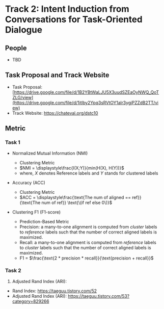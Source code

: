 # Track 2: Intent Induction from Conversations for Task-Oriented Dialogue

## People

- TBD

## Task Proposal and Track Website

- Task Proposal: [https://drive.google.com/file/d/1B2YBtWaLJU5X3uudSZEaOyNWQ_QoTZLG/view](https://drive.google.com/file/d/1itlby2Ypq3sRVtOY1alr3ygjPZZdB2TT/view)
- Track Website: [https://chateval.org/dstc10 ](https://github.com/amazon-research/dstc11-track2-intent-induction)

## Metric

### Task 1

- Normalized Mutual Information (NMI)

  - Clustering Metric
  - $NMI = \displaystyle\frac{I(X;Y)}{min(H(X), H(Y))}$
  - where, $X$ denotes Reference labels and $Y$ stands for clustered labels


- Accuracy (ACC)

  - Clustering Metric
  - $ACC = \displaystyle\frac{\text{The num of aligned == ref}}{\text{The num of ref}} \text{\(if ref else 0\)}$


- Clustering F1 (F1-score)

  - Prediction-Based Metric
  - Precision: a many-to-one alignment is computed from *cluster* labels to *reference* labels such that the number of correct aligned labels is maximized. 
  - Recall: a many-to-one alignment is computed from *reference* labels to *cluster* labels such that the number of correct aligned labels is maximized.
  - F1 = $\frac{\text{2 * precision * recall}}{\text{precision + recall}}$



### Task 2

1) Adjusted Rand Index (ARI):

- Rand Index: https://taeguu.tistory.com/52
- Adjusted Rand Index (ARI): https://taeguu.tistory.com/53?category=829266
